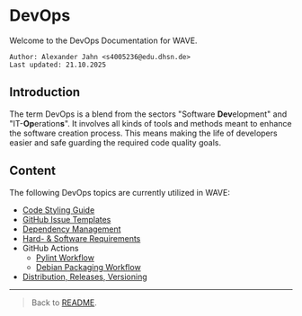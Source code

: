 # DevOps

Welcome to the DevOps Documentation for WAVE.

```
Author: Alexander Jahn <s4005236@edu.dhsn.de>
Last updated: 21.10.2025
```

## Introduction

The term DevOps is a blend from the sectors "Software **Dev**elopment" and "IT-**Op**eration**s**". It involves all kinds of tools and methods meant to enhance the software creation process. This means making the life of developers easier and safe guarding the required code quality goals.

## Content

The following DevOps topics are currently utilized in WAVE:

- [Code Styling Guide](CODE_STYLING.md)
- [GitHub Issue Templates](GITHUB_TEMPLATES.md)
- [Dependency Management](DEPENDENCY_MANAGEMENT.md)
- [Hard- & Software Requirements](REQUIREMENTS.md)
- GitHub Actions
    - [Pylint Workflow](GITHUB_ACTION_PYLINT.md)
    - [Debian Packaging Workflow](GITHUB_ACTION_RELEASE.md)
- [Distribution, Releases, Versioning](DISTRIBUTION.md)

---

> Back to [README](../../README.md).